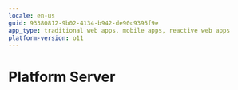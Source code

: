 ```yaml
---
locale: en-us
guid: 93380812-9b02-4134-b942-de90c9395f9e
app_type: traditional web apps, mobile apps, reactive web apps
platform-version: o11
---
```


<div class="hidden"><h1>Platform Server</h1></div>
